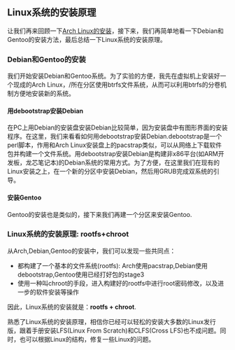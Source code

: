 ## Linux系统的安装原理
让我们再来回顾一下[Arch Linux的安装](install-archlinux.md)，接下来，我们再简单地看一下Debian和Gentoo的安装方法，最后总结一下Linux系统的安装原理。

### Debian和Gentoo的安装
我们开始安装Debian和Gentoo系统。为了实验的方便，我先在虚拟机上安装好一个现成的Arch Linux，/所在分区使用btrfs文件系统，从而可以利用btrfs的分卷机制方便地安装新的系统。

#### 用debootstrap安装Debian
在PC上用Debian的安装盘安装Debian比较简单，因为安装盘中有图形界面的安装程序。在这里，我们来看看如何用debootstrap安装Debian.debootstrap是一个perl脚本，作用和Arch Linux安装盘上的pacstrap类似，可以从网络上下载软件包并构建一个文件系统。用debootstrap安装Debian是构建非x86平台(如ARM开发板，龙芯笔记本)的Debian系统的常用方式。为了方便，在这里我们在现有的Linux安装之上，在一个新的分区中安装Debian，然后用GRUB完成双系统的引导。

#### 安装Gentoo
Gentoo的安装也是类似的，接下来我们再建一个分区来安装Gentoo.

### Linux系统的安装原理: rootfs+chroot
从Arch,Debian,Gentoo的安装中，我们可以发现一些共同点：
* 都构建了一个基本的文件系统(rootfs): Arch使用pacstrap,Debian使用debootstrap,Gentoo使用已经打好包的stage3
* 使用一种叫chroot的手段，进入构建好的rootfs中进行root密码修改，以及进一步的软件安装等操作

因此，Linux系统的安装就是：**rootfs + chroot**.

熟悉了Linux系统的安装原理，相信你已经可以轻松的安装大多数的Linux发行版，跟着手册安装LFS(Linux From Scratch)和CLFS(Cross LFS)也不成问题。同时，也可以根据Linux的结构，修复一些Linux的问题。
